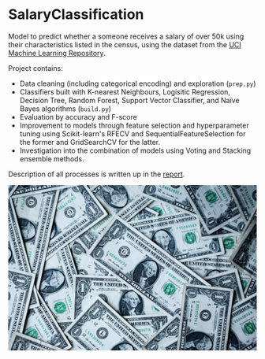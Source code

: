 # SalaryClassification
Model to predict whether a someone receives a salary of over 50k using their characteristics listed in the census, using the dataset from the [UCI Machine Learning Repository](http://archive.ics.uci.edu/ml/datasets/Adult).

Project contains:
- Data cleaning (including categorical encoding) and exploration (`prep.py`)
- Classifiers built with K-nearest Neighbours, Logisitic Regression, Decision Tree, Random Forest, Support Vector Classifier, and Naïve Bayes algorithms (`build.py`)
- Evaluation by accuracy and F-score
- Improvement to models through feature selection and hyperparameter tuning using Scikit-learn's RFECV and SequentialFeatureSelection for the former and GridSearchCV for the latter.
- Investigation into the combination of models using Voting and Stacking ensemble methods.

Description of all processes is written up in the [report](https://github.com/PeterEvansDS/SalaryClassification/blob/main/report.pdf).

![alt text](https://github.com/PeterEvansDS/SalaryClassification/blob/main/images/money.jpeg)

